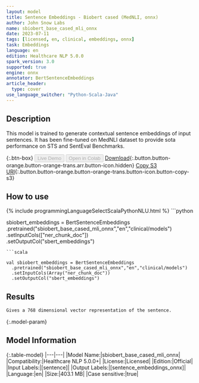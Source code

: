 ```yaml
---
layout: model
title: Sentence Embeddings - Biobert cased (MedNLI, onnx)
author: John Snow Labs
name: sbiobert_base_cased_mli_onnx
date: 2023-07-11
tags: [licensed, en, clinical, embeddings, onnx]
task: Embeddings
language: en
edition: Healthcare NLP 5.0.0
spark_version: 3.0
supported: true
engine: onnx
annotator: BertSentenceEmbeddings
article_header:
  type: cover
use_language_switcher: "Python-Scala-Java"
---
```


## Description

This model is trained to generate contextual sentence embeddings of input sentences. It has been fine-tuned on MedNLI dataset to provide sota performance on STS and SentEval Benchmarks.

{:.btn-box}
<button class="button button-orange" disabled>Live Demo</button>
<button class="button button-orange" disabled>Open in Colab</button>
[Download](https://s3.amazonaws.com/auxdata.johnsnowlabs.com/clinical/models/sbiobert_base_cased_mli_onnx_en_5.0.0_3.0_1689073579242.zip){:.button.button-orange.button-orange-trans.arr.button-icon.hidden}
[Copy S3 URI](s3://auxdata.johnsnowlabs.com/clinical/models/sbiobert_base_cased_mli_onnx_en_5.0.0_3.0_1689073579242.zip){:.button.button-orange.button-orange-trans.button-icon.button-copy-s3}

## How to use



<div class="tabs-box" markdown="1">
{% include programmingLanguageSelectScalaPythonNLU.html %}
```python

sbiobert_embeddings = BertSentenceEmbeddings\
  .pretrained("sbiobert_base_cased_mli_onnx","en","clinical/models")\
  .setInputCols(["ner_chunk_doc"])\
  .setOutputCol("sbert_embeddings")

```
```scala

val sbiobert_embeddings = BertSentenceEmbeddings
  .pretrained("sbiobert_base_cased_mli_onnx","en","clinical/models")
  .setInputCols(Array("ner_chunk_doc"))
  .setOutputCol("sbert_embeddings")

```
</div>

## Results

```bash
Gives a 768 dimensional vector representation of the sentence.
```

{:.model-param}
## Model Information

{:.table-model}
|---|---|
|Model Name:|sbiobert_base_cased_mli_onnx|
|Compatibility:|Healthcare NLP 5.0.0+|
|License:|Licensed|
|Edition:|Official|
|Input Labels:|[sentence]|
|Output Labels:|[sentence_embeddings_onnx]|
|Language:|en|
|Size:|403.1 MB|
|Case sensitive:|true|
